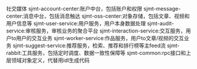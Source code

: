 社交媒体
sjmt-account-center:账户中台，包括账户和权限
sjmt-message-center:消息中台，包括消息触达
sjmt-oss-center:对象存储，包括文章、视频和用户信息等
sjmt-user-service:用户服务，用户本身数据处理
sjmt-audit-service:审核服务，审核业务的聚合平台
sjmt-interaction-service:交互服务，用户to用户的交互业务
sjmt-worker-service:作品服务，用户to文章/视频的交互业务
sjmt-suggest-service:推荐服务，检索、推荐和排行榜等主feed流
sjmt-rabbit:工具服务，包括定时调度、数据一致性保障等
sjmt-common:rpc接口和上层领域对象定义，代替用idl生成代码
